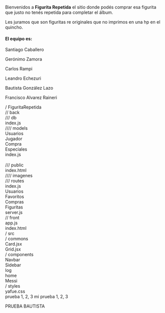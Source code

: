 Bienvenidos a **Figurita Repetida** el sitio donde podés comprar esa figurita que justo no tenés repetida para completar el álbum.

Les juramos que son figuritas re originales que no imprimos en una hp en el quincho.

<h4>El equipo es: </h4>
<p>Santiago Caballero</p>
<p>Gerónimo Zamora</p>
<p>Carlos Rampi</p>
<p>Leandro Echezuri</p>
<p>Bautista González Lazo</p>
<p>Francisco Alvarez Raineri</p>
 
/ FiguritaRepetida<br>
	// back<br>
		/// db<br>
			index.js<br>
			//// models<br>
				Usuarios<br>
				Jugador<br>
				Compra<br>
				Especiales<br>
				index.js<br>	
		/// public<br>
			index.html<br>
			//// imagenes<br>
		/// routes<br>
			index.js<br>
			Usuarios<br>
			Favoritos<br>
			Compras<br>
			Figuritas<br>
		server.js<br>
	// front<br>
		app.js<br>
		index.html<br>
		/ src<br>
			/ commons<br>
				Card.jsx<br>
				Grid.jsx<br>
			/ components<br>
				Navbar<br>
				Sidebar<br>
				log<br>
				home<br>
				Messi<br>
			/ styles<br>
				yafue.css<br>
prueba 1, 2, 3
mi prueba 1, 2, 3

PRUEBA BAUTISTA
